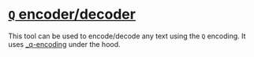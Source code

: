 # [`Q` encoder/decoder](https://mothereff.in/q)

This tool can be used to encode/decode any text using the `Q` encoding. It uses [_q-encoding](https://mths.be/q) under the hood.


